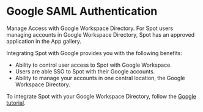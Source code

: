 # Google SAML Authentication

Manage Access with Google Workspace Directory. For Spot users managing accounts in Google Workspace Directory, Spot has an approved application in the App gallery.

Integrating Spot with Google provides you with the following benefits:

- Ability to control user access to Spot with Google Workspace.
- Users are able SSO to Spot with their Google accounts.
- Ability to manage your accounts in one central location, the Google Workspace Directory.

To integrate Spot with your Google Workspace Directory, follow the [Google tutorial](https://support.google.com/a/answer/7665761).
